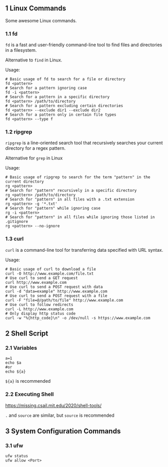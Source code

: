 ## 1 Linux Commands
Some awesome Linux commands.

### 1.1 fd
`fd` is a fast and user-friendly command-line tool to find files and directories in a filesystem.

Alternative to `find` in Linux.

Usage:
```shell
# Basic usage of fd to search for a file or directory
fd <pattern>
# Search for a pattern ignoring case
fd -i <pattern>
# Search for a pattern in a specific directory
fd <pattern> /path/to/directory
# Search for a pattern excluding certain directories
fd <pattern> --exclude dir1 --exclude dir2
# Search for a pattern only in certain file types
fd <pattern> --type f
```

### 1.2 ripgrep
`ripgrep` is a line-oriented search tool that recursively searches your current directory for a regex pattern.

Alternative for `grep` in Linux

Usage:
```shell
# Basic usage of ripgrep to search for the term "pattern" in the current directory
rg <pattern>
# Search for "pattern" recursively in a specific directory
rg <pattern> /path/to/directory
# Search for "pattern" in all files with a .txt extension
rg <pattern> -g '*.txt'
# Search for "pattern" while ignoring case
rg -i <pattern>
# Search for "pattern" in all files while ignoring those listed in .gitignore
rg <pattern> --no-ignore
```

### 1.3 curl
`curl` is a command-line tool for transferring data specified with URL syntax.

Usage:
```shell
# Basic usage of curl to download a file
curl -O http://www.example.com/file.txt
# Use curl to send a GET request
curl http://www.example.com
# Use curl to send a POST request with data
curl -d "data=example" http://www.example.com
# Use curl to send a POST request with a file
curl -F "file=@/path/to/file" http://www.example.com
# Use curl to follow redirects
curl -L http://www.example.com
# Only display http status code
curl -w "%{http_code}\n" -o /dev/null -s https://www.example.com
```

## 2 Shell Script
### 2.1 Variables
```shell
a=1
echo $a
#or
echo ${a}
```

`${a}` is recommended 

### 2.2 Executing Shell
<https://missing.csail.mit.edu/2020/shell-tools/>

`.` and `source` are similar, but `source` is recommended

## 3 System Configuration Commands
### 3.1 ufw
```shell
ufw status
ufw allow <Port>
```
